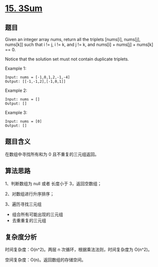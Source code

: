 # [15. 3Sum](https://leetcode.com/problems/3sum/)

## 题目

Given an integer array nums, return all the triplets [nums[i], nums[j], nums[k]] 
such that i != j, i != k, and j != k, and nums[i] + nums[j] + nums[k] == 0.

Notice that the solution set must not contain duplicate triplets.

Example 1:
```
Input: nums = [-1,0,1,2,-1,-4]
Output: [[-1,-1,2],[-1,0,1]]
```

Example 2:
```
Input: nums = []
Output: []
```

Example 3:
```
Input: nums = [0]
Output: []
```

## 题目含义

在数组中寻找所有和为 0 且不重复的三元组返回。

## 算法思路

1、判断数组为 null 或者 长度小于 3，返回空数组；

2、对数组进行升序排序；

3、遍历寻找三元组

- 组合所有可能出现的三元组
- 去重重复的三元组

## 复杂度分析

时间复杂度：O(n^2)。两层 n 次循环，根据乘法法则，时间复杂度为 O(n^2)。

空间复杂度：O(n)。返回数组的存储空间。
